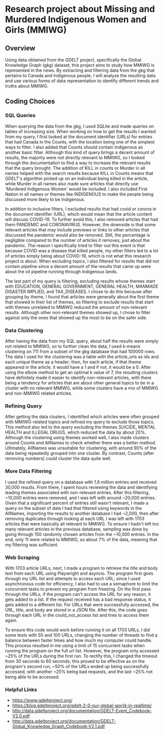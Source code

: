 # Research project about Missing and Murdered Indigenous Women and Girls (MMIWG)

## Overview
Using data obtained from the GDELT project, specifically the Global Knowledge Graph (gkg) dataset, this project aims to study how MMIWG is represented in the news. By extracting and filtering data from the gkg that pertains to Canada and Indigenous people, I will analyze the resulting data and use various forms of data representation to identify different trends and truths about MMIWG.

## Coding Choices

### SQL Queries
When querying the data from the gkg, I used SQLite and made queries on tables of increasing size. When working on how to get the results I wanted from my query, I first looked at the document identifier (URLs) for entries that had Canada in the Counts, with the location being one of the simplest ways to filter. I also added that Counts should contain Indigenous as another basic filter. Although this kind of query brings a decent amount of results, the majority were not directly relevant to MMIWG, so I looked through the documentation to find a way to increase the relevant results that the query brought. The addition of KILL in counts or Murder in all names helped with the search results because KILL in Counts means that GDELT's algorithm picked up on an individual being killed in the article, while Murder in all names also made sure articles that directly use 'Murdered Indigenous Women' would be included. I also included First Nation in all names or themes like INDIGENOUS to make the people being discussed more likely to be Indigenous.

In addition to inclusive filters, I excluded results that had covid or corona in the document identifier (URL), which would mean that the article content will discuss COVID-19. To further avoid this, I also removed articles that had them PANDEMIC and CORONAVIRUS. However, the downside is that some relevant articles that may include previews or links to other articles that discussed the pandemic would also be removed. Still, the percentage is negligible compared to the number of articles it removes, just about the pandemic. The reason I specifically tried to filter out this event is that because COVID was a disease that killed people, my other filters led to a lot of articles simply being about COVID-19, which is not what this research project is about. When excluding topics, I also filtered for results that did not contain pipeline since a decent amount of the results that came up were about the oil pipeline running through Indigenous lands.

The last part of my query is filtering, excluding results whose themes start with EDUCATION, GENERAL GOVERNMENT, GENERAL HEALTH, MANMADE DISASTER IMPLIED, and TAX_DISEASES. I chose to do this because after grouping by theme, I found that articles were generally about the first theme that showed in their list of themes, so filtering to exclude results that start with themes unrelated to MMIWG reduced the amount of non-relevant results. Although other non-relevant themes showed up, I chose to filter against only the ones that showed up the most to be on the safer side.

### Data Clustering
After having the data from my SQL query, about half the results were simply not related to MMIWG, so to further clean the data, I used k-means clustering on 711 from a subset of the gkg database that had 100000 rows. The data I used for the clustering was a table with the article_urls as ids and each unique theme as a header; then, for each article, if that theme appeared in the article, it would have a 1 and if not, it would be a 0. After using the elbow method to get an optimal k value of 7, the resulting clusters have definitely made it easier to identify non-relevant articles, with there being a tendency for articles that are about other general topics to be in a cluster with no relevant MMIWG, while some clusters have a mix of MMIWG and non-MMIWG related articles.

### Refining Query
After getting the data clusters, I identified which articles were often grouped with MMIWG-related topics and refined my query to exclude those topics. This method also led to the query excluding the themes SUICIDE, MENTAL HEALTH and ILLEGAL DRUGS, which reduced the data by about 20%. Although the clustering using themes worked well, I also made clusters around Counts and AllNames to check whether there was a better method. Ultimately, AllNames was unsuitable for clustering, with around 90% of the data being repeatedly grouped into one cluster. By contrast, Counts (after removing numbers) could cluster the data quite well.

### More Data Filtering
I used the refined query on a database with 1.8 million entries and received 30,000 results. From there, I spent hours reviewing the data and identifying leading themes associated with non-relevant entries. After this filtering, ~10,000 entries were removed, and I was left with around ~20,000 entries. Given that a significant percent of entries still wasn't relevant, I made a query on the subset of data I had that filtered using keywords in the AllNames, importing the results to another database I had ~2,000, then after removing duplicates through looking at each URL I was left with 1703 articles that were basically all relevant to MMIWG. To ensure I hadn't left too many relevant articles in the previous database, sampling was done by going through 150 randomly chosen articles from the ~10,000 entries. In the end, only 11 were related to MMIWG, so about 7% of the data, meaning that my filtering was sufficient.

### Web Scraping
With 1703 article URLs, next, I made a program to retrieve the title and body text from each URL using Playwright and asyncio. The program first goes through my URL list and attempts to access each URL; since I used asynchronous code for efficiency, I also had to use a semaphore to limit the concurrent tasks to prevent my program from freezing. On the first pass through the URLs, if the program can't access the URL for any reason, it gets added to a list. If the request received has a bad response status, it gets added to a different list. For URLs that were successfully accessed, the URL, title, and body are stored in a JSON file. After this, the code goes through each URL in the could_not_access list and tries to access them again. 

To ensure this code would work before running it on all 1703 URLs, I did some tests with 50 and 100 URLs, changing the number of threads to find a balance between faster times and how much my computer could handle. This process resulted in me using a limit of 15 concurrent tasks when running the program on the full url list. However, the program only accessed ~25% of the URLs during the first run. To rectify this, I changed the timeout from 30 seconds to 60 seconds; this proved to be effective as on the program's second run, ~50% of the URLs ended up being successfully accessed, with another ~25% being bad requests, and the last ~25% not being able to be accessed.


### Helpful Links
* https://www.gdeltproject.org/
* https://blog.gdeltproject.org/gdelt-2-0-our-global-world-in-realtime/
* http://data.gdeltproject.org/documentation/GDELT-Event_Codebook-V2.0.pdf
* http://data.gdeltproject.org/documentation/GDELT-Global_Knowledge_Graph_Codebook-V2.1.pdf
